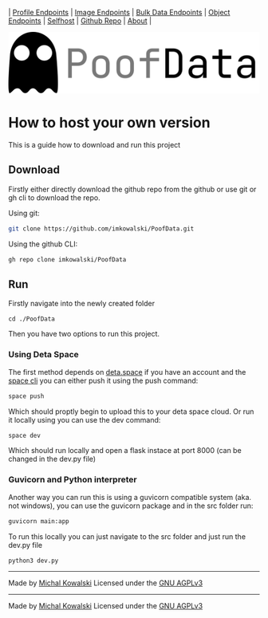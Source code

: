 | [Profile Endpoints](./Personal.md)  | [Image Endpoints](./Images.md)  | [Bulk Data Endpoints](./Bulk.md) | [Object Endpoints](./Objekt.md)  | [Selfhost](./Selfhost.md) | [Github Repo](https://github.com/imkowalski/PoofData) | [About](./About.md) |

![img](./img/PoofData.png)

# How to host your own version

This is a guide how to download and run this project
## Download

Firstly either directly download the github repo from the github or use git or gh cli to download the repo.

Using git:
````bash
git clone https://github.com/imkowalski/PoofData.git
````

Using the github CLI:
````bash
gh repo clone imkowalski/PoofData
````

## Run
Firstly navigate into the newly created folder
````bach
cd ./PoofData
````
Then you have two options to run this project.

### Using Deta Space
The first method depends on [deta.space](https://deta.space/) if you have an account and the [space cli](https://deta.space/docs/en/build/fundamentals/space-cli/) you can either push it using the push command:
````bash
space push
````
Which should proptly begin to upload this to your deta space cloud.
Or run it locally using you can use the dev command:
````bash
space dev
````
Which should run locally and open a flask instace at port 8000 (can be changed in the dev.py file)
### Guvicorn and Python interpreter
Another way you can run this is using a guvicorn compatible system (aka. not windows), you can use the guvicorn package and in the src folder run:
````bash
guvicorn main:app
````
To run this locally you can just navigate to the src folder and just run the dev.py file
````bash
python3 dev.py
````

_____
Made by [Michal Kowalski](https://github.com/imkowalski)
Licensed under the [GNU AGPLv3](https://github.com/imkowalski/PoofData/blob/main/LICENSE)



_____
Made by [Michal Kowalski](https://github.com/imkowalski)
Licensed under the [GNU AGPLv3](https://github.com/imkowalski/PoofData/blob/main/LICENSE)

